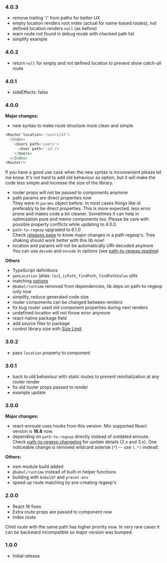 ### 4.0.3

- remove trailing '/' from paths for better UX
- empty location renders root index (actual for name-based routes), not defined
location renders `null` (as before)
- warn route not found in debug mode with checked path list
- simplify example

### 4.0.2

- return `null` for empty and not defined location to prevent show catch-all
route

### 4.0.1

- sideEffects: false

### 4.0.0

**Major changes:**

- new syntax to make route structure more clean and simple

```js
<Router location='/users/42'>
  <Index>
    <Users path='users'>
      <User path=':id'/>
    </Users>
  </Index>
<Router/>
```

If you have a good use case when the new syntax is inconvenient please let me
know. It's not hard to add old behaviour as option, but it will make the code
less simple and increase the size of the library.  

- router props will not be passed to components anymore  
- path params are direct properties now  
They were in `params` object before. In most cases things like id preferably
to be direct properties. This is more expected, less error prone and makes code
a bit cleaner. Sometimes it can help in optimization pure and memo components
too. Please be care with possible property conflicts while updating to 4.0.0.
- `path-to-regexp` upgraded to 6.1.0  
Check [releases page](https://github.com/pillarjs/path-to-regexp/releases)
to know major changes in a path regexp's. Tree shaking should work better with
this lib now!
- location and params will not be automatically URI-decoded anymore  
You can use `decode` and `encode` in options (see
[path-to-regexp readme](https://github.com/pillarjs/path-to-regexp#match))

**Others**

- TypeScript definitions
- `genLocation` (alias: `loc`), `isPath`, `findPath`, `findPathValue` utils
- matching [options](https://github.com/pillarjs/path-to-regexp#usage)
- `@babel/runtime` removed from dependencies, lib deps on path-to-regexp only now
- simplify, reduce generated code size
- router components can be changed between renders
- fix bug router used old component properties during next renders
- undefined location will not throw error anymore
- react-native package field
- add source files to package
- control library size with [Size Limit](https://github.com/ai/size-limit)

### 3.0.2

- pass `location` property to component

### 3.0.1

- back to old behaviour with static routes to prevent reinitialization at
any router render
- fix old router props passed to render
- example update

### 3.0.0

**Major changes:**
- react-enroute uses hooks from this version. Min supported React version is **16.8** now.
- depending on `path-to-regexp` directly instead of outdated enroute.
Check [path-to-regexp changelog](https://github.com/pillarjs/path-to-regexp/blob/master/History.md)
for update details (2.x and 3.x). One noticeable change is removed wildcard
asterisk (`*`) -- use `(.*)` instead.

**Others:**
- esm module build added
- `@babel/runtime` instead of built-in helper functions 
- building with `babel@7` and `preset-env`
- speed up route matching by pre-creating regexp's

### 2.0.0

- React 16 fixes
- Extra route props are passed to component now
- Index route

Child route with the same path has higher priority now. In very rare cases it can be backward incompatible so major version was bumped.   

### 1.0.0

- Initial release
